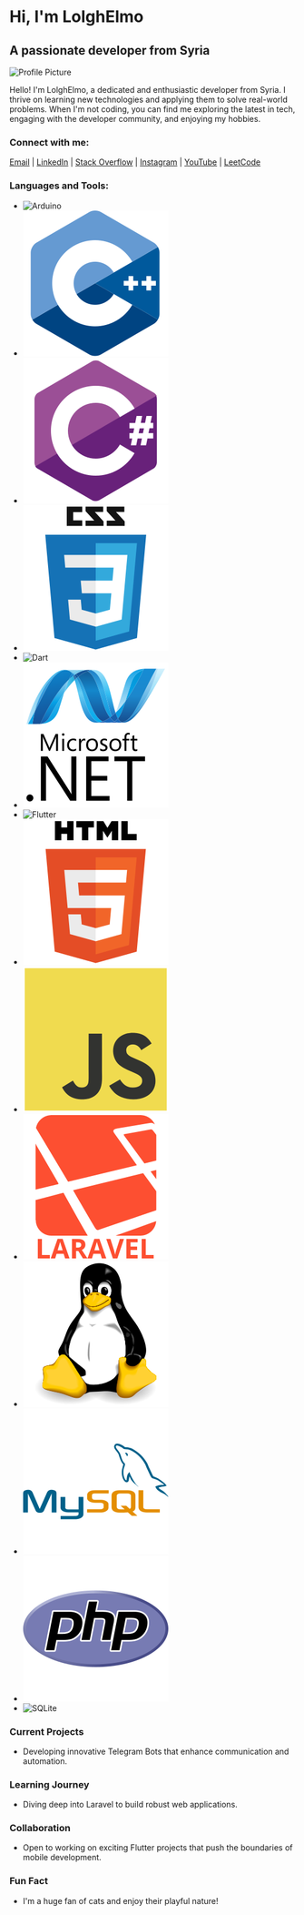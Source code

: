 # Hi, I'm LolghElmo

## A passionate developer from Syria

![Profile Picture](https://encrypted-tbn0.gstatic.com/images?q=tbn:ANd9GcSHAWc6I8hyh3eyfSi9r-ZEoDtLqwxY_k_nrg&usqp=CAU)

Hello! I'm LolghElmo, a dedicated and enthusiastic developer from Syria. I thrive on learning new technologies and applying them to solve real-world problems. When I'm not coding, you can find me exploring the latest in tech, engaging with the developer community, and enjoying my hobbies.

### Connect with me:
[Email](mailto:ghaithomo@gmail.com) | [LinkedIn](https://www.linkedin.com/in/ghaith-mala-osman-536b7b25a/) | [Stack Overflow](https://stackoverflow.com/users/13453224) | [Instagram](https://instagram.com/ghaithmala.dev) | [YouTube](https://www.youtube.com/@lolghp299/) | [LeetCode](https://www.leetcode.com/lolghelmo)

### Languages and Tools:
- ![Arduino](https://cdn.worldvectorlogo.com/logos/arduino-1.svg)
- ![C++](https://raw.githubusercontent.com/devicons/devicon/master/icons/cplusplus/cplusplus-original.svg)
- ![C#](https://raw.githubusercontent.com/devicons/devicon/master/icons/csharp/csharp-original.svg)
- ![CSS3](https://raw.githubusercontent.com/devicons/devicon/master/icons/css3/css3-original-wordmark.svg)
- ![Dart](https://www.vectorlogo.zone/logos/dartlang/dartlang-icon.svg)
- ![DotNet](https://raw.githubusercontent.com/devicons/devicon/master/icons/dot-net/dot-net-original-wordmark.svg)
- ![Flutter](https://www.vectorlogo.zone/logos/flutterio/flutterio-icon.svg)
- ![HTML5](https://raw.githubusercontent.com/devicons/devicon/master/icons/html5/html5-original-wordmark.svg)
- ![JavaScript](https://raw.githubusercontent.com/devicons/devicon/master/icons/javascript/javascript-original.svg)
- ![Laravel](https://raw.githubusercontent.com/devicons/devicon/master/icons/laravel/laravel-plain-wordmark.svg)
- ![Linux](https://raw.githubusercontent.com/devicons/devicon/master/icons/linux/linux-original.svg)
- ![MySQL](https://raw.githubusercontent.com/devicons/devicon/master/icons/mysql/mysql-original-wordmark.svg)
- ![PHP](https://raw.githubusercontent.com/devicons/devicon/master/icons/php/php-original.svg)
- ![SQLite](https://www.vectorlogo.zone/logos/sqlite/sqlite-icon.svg)

### Current Projects
- Developing innovative Telegram Bots that enhance communication and automation.

### Learning Journey
- Diving deep into Laravel to build robust web applications.

### Collaboration
- Open to working on exciting Flutter projects that push the boundaries of mobile development.

### Fun Fact
- I'm a huge fan of cats and enjoy their playful nature!
